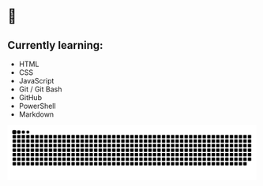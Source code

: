 # 👋



## Currently learning:

* HTML
* CSS
* JavaScript
* Git / Git Bash
* GitHub
* PowerShell
* Markdown

<div align="center">
<picture>
  <source media="(prefers-color-scheme: dark)" srcset="https://raw.githubusercontent.com/maripenha/maripenha/output/github-contribution-grid-snake-dark.svg">
  <source media="(prefers-color-scheme: light)" srcset="https://raw.githubusercontent.com/maripenha/maripenha/output/github-contribution-grid-snake.svg">
  <img alt="github-snake" src="https://raw.githubusercontent.com/maripenha/maripenha/output/github-contribution-grid-snake.svg">
</picture>
</div>


